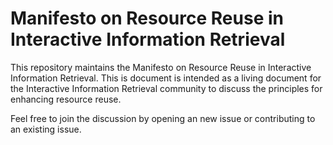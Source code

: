 # Manifesto on Resource Reuse in Interactive Information Retrieval

This repository maintains the Manifesto on Resource Reuse in Interactive Information Retrieval. This is document is intended as a living document for the Interactive Information Retrieval community to discuss the principles for enhancing resource reuse.

Feel free to join the discussion by opening an new issue or contributing to an existing issue.
